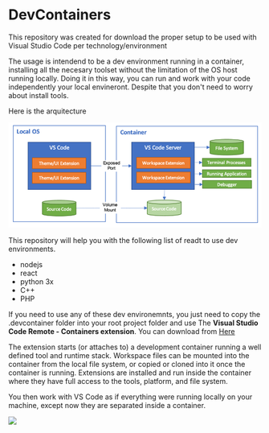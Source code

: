 # DevContainers
This repository was created for download the proper setup to be used with Visual Studio Code per technology/environment

The usage is intendend to be a dev environment running in a container, installing all the necesary toolset without the limitation of the OS host running locally. 
Doing it in this way, you can run and work with your code independently your local envineront. Despite that you don't need to worry about install tools.

Here is the arquitecture

<img src="./docs/img/architecture-containers.png">

This repository will help you with the following list of readt to use dev environments.

* nodejs
* react
* python 3x
* C++
* PHP

If you need to use any of these  dev environemnts, you just need to copy the .devcontainer folder into your root project folder and use The <b>Visual Studio Code Remote - Containers extension</b>. You can download from <a href="https://marketplace.visualstudio.com/items?itemName=ms-vscode-remote.remote-containers" >Here</a>

The extension starts (or attaches to) a development container running a well defined tool and runtime stack. Workspace files can be mounted into the container from the local file system, or copied or cloned into it once the container is running. Extensions are installed and run inside the container where they have full access to the tools, platform, and file system.

You then work with VS Code as if everything were running locally on your machine, except now they are separated inside a container.

<img src="./docs/img/remote-containers-readme.gif">